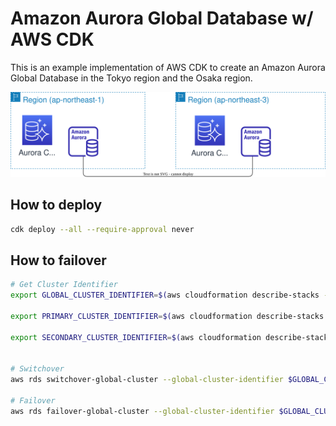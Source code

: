 # Amazon Aurora Global Database w/ AWS CDK

This is an example implementation of AWS CDK to create an Amazon Aurora Global Database in the Tokyo region and the Osaka region.

![Global Database](./docs/aurora.drawio.svg)


## How to deploy
```sh
cdk deploy --all --require-approval never
```

## How to failover

```sh
# Get Cluster Identifier
export GLOBAL_CLUSTER_IDENTIFIER=$(aws cloudformation describe-stacks --stack-name TokyoAuroraStack --output text --query 'Stacks[0].Outputs[?OutputKey == `GlobalClusterIdentifier`].OutputValue' --region ap-northeast-1)

export PRIMARY_CLUSTER_IDENTIFIER=$(aws cloudformation describe-stacks --stack-name TokyoAuroraStack --output text --query 'Stacks[0].Outputs[?OutputKey == `ClusterIdentifier`].OutputValue' --region ap-northeast-1)

export SECONDARY_CLUSTER_IDENTIFIER=$(aws cloudformation describe-stacks --stack-name OsakaAuroraStack --output text --query 'Stacks[0].Outputs[?OutputKey == `ClusterIdentifier`].OutputValue' --region ap-northeast-3)


# Switchover
aws rds switchover-global-cluster --global-cluster-identifier $GLOBAL_CLUSTER_IDENTIFIER --target-db-cluster-identifier $SECONDARY_CLUSTER_IDENTIFIER

# Failover
aws rds failover-global-cluster --global-cluster-identifier $GLOBAL_CLUSTER_IDENTIFIER --target-db-cluster-identifier $SECONDARY_CLUSTER_IDENTIFIER

```
